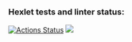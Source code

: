 ### Hexlet tests and linter status:
[![Actions Status](https://github.com/Ideriglazov/php-project-lvl1/workflows/hexlet-check/badge.svg)](https://github.com/Ideriglazov/php-project-lvl1/actions)
<a href="https://codeclimate.com/github/codeclimate/codeclimate/maintainability"><img src="https://api.codeclimate.com/v1/badges/a99a88d28ad37a79dbf6/maintainability" /></a>
